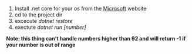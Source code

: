 1. Install .net core for your os from the [Microsoft](https://www.microsoft.com/net/core) website
2. cd to the project dir
3. excecute *dotnet restore*
4. exectute *dotnet run [number]*

**Note: this thing can't handle numbers higher than 92 and will return -1 if your number is out of range**